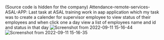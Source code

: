 (Source code is hidden for the company)
Attendance-remote-services-ASAL-APP: Last task at ASAL training work in aap  application
which my task was to create a calender for supervisor employee to view status of their employees and when click one a day view a list of employees name and id and status in that day
![Screenshot from 2022-09-11 15-16-44](https://user-images.githubusercontent.com/103140839/193451672-252c1ed9-166e-4c55-be0e-84df2b8649d8.png)
![Screenshot from 2022-09-11 15-16-35](https://user-images.githubusercontent.com/103140839/193451675-0ca7ba65-26f3-44e7-9e27-37b6c5a3e994.png)
